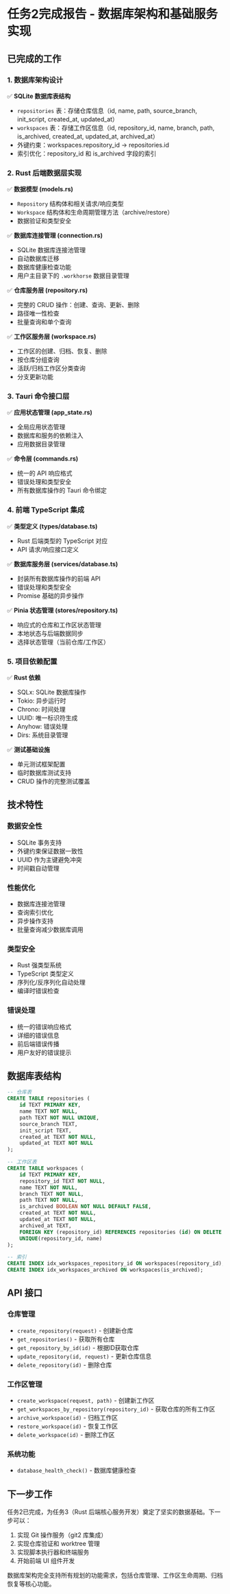 # 任务2完成报告 - 数据库架构和基础服务实现

## 已完成的工作

### 1. 数据库架构设计
✅ **SQLite 数据库表结构**
- `repositories` 表：存储仓库信息（id, name, path, source_branch, init_script, created_at, updated_at）
- `workspaces` 表：存储工作区信息（id, repository_id, name, branch, path, is_archived, created_at, updated_at, archived_at）
- 外键约束：workspaces.repository_id -> repositories.id
- 索引优化：repository_id 和 is_archived 字段的索引

### 2. Rust 后端数据层实现
✅ **数据模型 (models.rs)**
- `Repository` 结构体和相关请求/响应类型
- `Workspace` 结构体和生命周期管理方法（archive/restore）
- 数据验证和类型安全

✅ **数据库连接管理 (connection.rs)**
- SQLite 数据库连接池管理
- 自动数据库迁移
- 数据库健康检查功能
- 用户主目录下的 `.workhorse` 数据目录管理

✅ **仓库服务层 (repository.rs)**
- 完整的 CRUD 操作：创建、查询、更新、删除
- 路径唯一性检查
- 批量查询和单个查询

✅ **工作区服务层 (workspace.rs)**
- 工作区的创建、归档、恢复、删除
- 按仓库分组查询
- 活跃/归档工作区分类查询
- 分支更新功能

### 3. Tauri 命令接口层
✅ **应用状态管理 (app_state.rs)**
- 全局应用状态管理
- 数据库和服务的依赖注入
- 应用数据目录管理

✅ **命令层 (commands.rs)**
- 统一的 API 响应格式
- 错误处理和类型安全
- 所有数据库操作的 Tauri 命令绑定

### 4. 前端 TypeScript 集成
✅ **类型定义 (types/database.ts)**
- Rust 后端类型的 TypeScript 对应
- API 请求/响应接口定义

✅ **数据库服务层 (services/database.ts)**
- 封装所有数据库操作的前端 API
- 错误处理和类型安全
- Promise 基础的异步操作

✅ **Pinia 状态管理 (stores/repository.ts)**
- 响应式的仓库和工作区状态管理
- 本地状态与后端数据同步
- 选择状态管理（当前仓库/工作区）

### 5. 项目依赖配置
✅ **Rust 依赖**
- SQLx: SQLite 数据库操作
- Tokio: 异步运行时
- Chrono: 时间处理
- UUID: 唯一标识符生成
- Anyhow: 错误处理
- Dirs: 系统目录管理

✅ **测试基础设施**
- 单元测试框架配置
- 临时数据库测试支持
- CRUD 操作的完整测试覆盖

## 技术特性

### 数据安全性
- SQLite 事务支持
- 外键约束保证数据一致性
- UUID 作为主键避免冲突
- 时间戳自动管理

### 性能优化
- 数据库连接池管理
- 查询索引优化
- 异步操作支持
- 批量查询减少数据库调用

### 类型安全
- Rust 强类型系统
- TypeScript 类型定义
- 序列化/反序列化自动处理
- 编译时错误检查

### 错误处理
- 统一的错误响应格式
- 详细的错误信息
- 前后端错误传播
- 用户友好的错误提示

## 数据库表结构

```sql
-- 仓库表
CREATE TABLE repositories (
    id TEXT PRIMARY KEY,
    name TEXT NOT NULL,
    path TEXT NOT NULL UNIQUE,
    source_branch TEXT,
    init_script TEXT,
    created_at TEXT NOT NULL,
    updated_at TEXT NOT NULL
);

-- 工作区表
CREATE TABLE workspaces (
    id TEXT PRIMARY KEY,
    repository_id TEXT NOT NULL,
    name TEXT NOT NULL,
    branch TEXT NOT NULL,
    path TEXT NOT NULL,
    is_archived BOOLEAN NOT NULL DEFAULT FALSE,
    created_at TEXT NOT NULL,
    updated_at TEXT NOT NULL,
    archived_at TEXT,
    FOREIGN KEY (repository_id) REFERENCES repositories (id) ON DELETE CASCADE,
    UNIQUE(repository_id, name)
);

-- 索引
CREATE INDEX idx_workspaces_repository_id ON workspaces(repository_id);
CREATE INDEX idx_workspaces_archived ON workspaces(is_archived);
```

## API 接口

### 仓库管理
- `create_repository(request)` - 创建新仓库
- `get_repositories()` - 获取所有仓库
- `get_repository_by_id(id)` - 根据ID获取仓库
- `update_repository(id, request)` - 更新仓库信息
- `delete_repository(id)` - 删除仓库

### 工作区管理  
- `create_workspace(request, path)` - 创建新工作区
- `get_workspaces_by_repository(repository_id)` - 获取仓库的所有工作区
- `archive_workspace(id)` - 归档工作区
- `restore_workspace(id)` - 恢复工作区
- `delete_workspace(id)` - 删除工作区

### 系统功能
- `database_health_check()` - 数据库健康检查

## 下一步工作

任务2已完成，为任务3（Rust 后端核心服务开发）奠定了坚实的数据基础。下一步可以：

1. 实现 Git 操作服务（git2 库集成）
2. 实现仓库验证和 worktree 管理
3. 实现脚本执行器和终端服务
4. 开始前端 UI 组件开发

数据库架构完全支持所有规划的功能需求，包括仓库管理、工作区生命周期、归档恢复等核心功能。